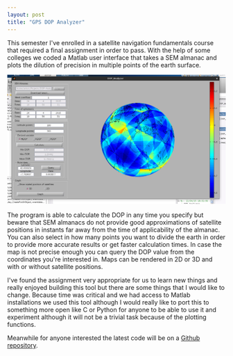 ```yaml
---
layout: post
title: "GPS DOP Analyzer"
---
```


This semester I've enrolled in a satellite navigation fundamentals course that required a final assignment in order to pass. With the help of some colleges we coded a Matlab user interface that takes a SEM almanac and plots the dilution of precision in multiple points of the earth surface.

![DOP Analyzer](/assets/2015-04-25/DOP_Analyzer.jpg)

The program is able to calculate the DOP in any time you specify but beware that SEM almanacs do not provide good approximations of satellite positions in instants far away from the time of applicability of the almanac. You can also select in how many points you want to divide the earth in order to provide more accurate results or get faster calculation times. In case the map is not precise enough you can query the DOP value from the coordinates you're interested in. Maps can be rendered in 2D or 3D and with or without satellite positions.  

I've found the assignment very appropriate for us to learn new things and really enjoyed building this tool but there are some things that I would like to change. Because time was critical and we had access to Matlab installations we used this tool although I would really like to port this to something more open like C or Python for anyone to be able to use it and experiment although it will not be a trivial task because of the plotting functions.  

Meanwhile for anyone interested the latest code will be on a [Github repository](https://github.com/antoniovazquezblanco/DOP-Analyzer).
